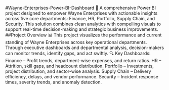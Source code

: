 #Wayne-Enterprises-Power-BI-Dashboard 🏢
A comprehensive Power BI project designed to empower Wayne Enterprises with actionable insights across five core departments: Finance, HR, Portfolio, Supply Chain, and Security. This solution combines clean analytics with compelling visuals to support real-time decision-making and strategic business improvements.
##Project Overview 📊 
This project visualizes the performance and current standing of Wayne Enterprises across key operational departments. Through executive dashboards and departmental analysis, decision-makers can monitor trends, identify gaps, and act swiftly.
🔍 Key Dashboards:
Finance – Profit trends, department-wise expenses, and return ratios.
HR – Attrition, skill gaps, and headcount distribution.
Portfolio – Investments, project distribution, and sector-wise analysis.
Supply Chain – Delivery efficiency, delays, and vendor performance.
Security – Incident response times, severity trends, and anomaly detection.

